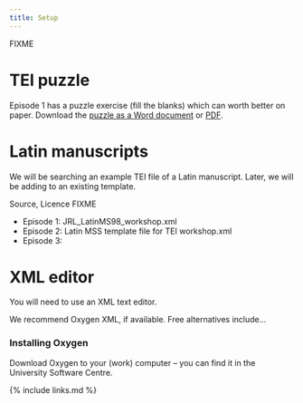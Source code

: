 ```yaml
---
title: Setup
---
```

FIXME

# TEI puzzle
Episode 1 has a puzzle exercise (fill the blanks) which can worth better on paper. 
Download the [puzzle as a Word document](../files/TEI_Exercise_Puzzle.docx) or [PDF](../files/TEI_Exercise_Puzzle.pdf).


# Latin manuscripts
We will be searching an example TEI file of a Latin manuscript. Later, we will be adding to an existing template.

Source, Licence FIXME

- Episode 1: JRL_LatinMS98_workshop.xml
- Episode 2: Latin MSS template file for TEI workshop.xml
- Episode 3: 

# XML editor
You will need to use an XML text editor.

We recommend Oxygen XML, if available.
Free alternatives include...

### Installing Oxygen

Download Oxygen to your (work) computer – you can find it in the University Software Centre.

{% include links.md %}
